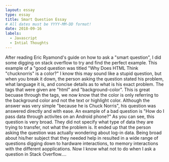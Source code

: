 ```yaml
---
layout: essay
type: essay
title: Smart Question Essay
# All dates must be YYYY-MM-DD format!
date: 2018-09-16
labels:
  - Javascript
  - Intial Thoughts
---
```



After reading Eric Ryamond's guide on how to ask a "smart question", I did some digging on stack overflow to try and find the perfect example. This example of a "good question was titled "Why Does HTML Think "chucknorris" is a color?" I know this may sound like a stupid question, but when you break it down, the person asking the question stated his problem, what language it is, and concise details as to what is his exact problem. The tags that were given are "html" and "background-color". This is great becuase through the tags, we now know that the color is only referring to the background color and not the text or highlight color. Although the answer was very simple "because he is Chuck Norris", his question was answered directly and with ease. 
  An example of a bad question is "How do I pass data through activites on an Android phone?" As you can see, this question is very broad. They did not specify what type of data they are trying to transfer, not what the problem is. It ended up that the person asking the question was actually wondering about log-in data. Being broad about his/her subject that they needed help in resulted in a wide range of questions digging down to hardware interactions, to memory interactions with the different aopplications. Now I know what not to do when I ask a question in Stack Overflow....
